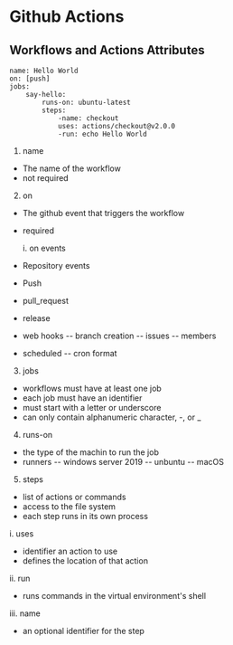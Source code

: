 # Github Actions

## Workflows and Actions Attributes

```
name: Hello World
on: [push]
jobs:
    say-hello:
        runs-on: ubuntu-latest
        steps:
            -name: checkout
            uses: actions/checkout@v2.0.0
            -run: echo Hello World
```
1. name
- The name of the workflow
- not required

2. on
- The github event that triggers the workflow
- required

    i. on events
- Repository events
- Push
- pull_request
- release
- web hooks
    -- branch creation
    -- issues
    -- members
- scheduled
    -- cron format

3. jobs
- workflows must have at least one job
- each job must have an identifier
- must start with a letter or underscore
- can only contain alphanumeric character, -, or _

4. runs-on
- the type of the machin to run the job
- runners
    -- windows server 2019
    -- unbuntu
    -- macOS

5. steps
- list of actions or commands
- access to the file system
- each step runs in its own process

i. uses
- identifier an action to use
- defines the location of that action

ii. run
- runs commands in the virtual environment's shell

iii. name
- an optional identifier for the step